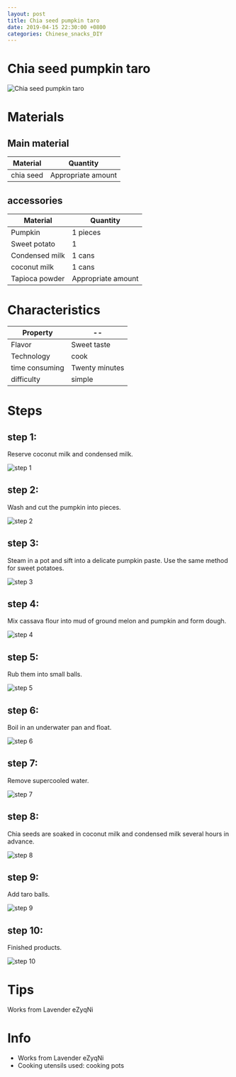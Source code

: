 ```yaml
---
layout: post
title: Chia seed pumpkin taro
date: 2019-04-15 22:30:00 +0800
categories: Chinese_snacks_DIY
---
```


# Chia seed pumpkin taro

![Chia seed pumpkin taro]({{site.baseurl}}/img/452714/452714.jpg)

# Materials


## Main material

Material|Quantity
--|--
chia seed|Appropriate amount

## accessories

Material|Quantity
--|--
Pumpkin|1 pieces
Sweet potato|1
Condensed milk|1 cans
coconut milk|1 cans
Tapioca powder|Appropriate amount

# Characteristics

Property|--
--|--
Flavor|Sweet taste
Technology|cook
time consuming|Twenty minutes
difficulty|simple

# Steps

## step 1:

Reserve coconut milk and condensed milk.

![step 1]({{site.baseurl}}/img/452714/1.jpg)

## step 2:

Wash and cut the pumpkin into pieces.

![step 2]({{site.baseurl}}/img/452714/2.jpg)

## step 3:

Steam in a pot and sift into a delicate pumpkin paste. Use the same method for sweet potatoes.

![step 3]({{site.baseurl}}/img/452714/3.jpg)

## step 4:

Mix cassava flour into mud of ground melon and pumpkin and form dough.

![step 4]({{site.baseurl}}/img/452714/4.jpg)

## step 5:

Rub them into small balls.

![step 5]({{site.baseurl}}/img/452714/5.jpg)

## step 6:

Boil in an underwater pan and float.

![step 6]({{site.baseurl}}/img/452714/6.jpg)

## step 7:

Remove supercooled water.

![step 7]({{site.baseurl}}/img/452714/7.jpg)

## step 8:

Chia seeds are soaked in coconut milk and condensed milk several hours in advance.

![step 8]({{site.baseurl}}/img/452714/8.jpg)

## step 9:

Add taro balls.

![step 9]({{site.baseurl}}/img/452714/9.jpg)

## step 10:

Finished products.

![step 10]({{site.baseurl}}/img/452714/10.jpg)

# Tips

Works from Lavender eZyqNi

# Info

- Works from Lavender eZyqNi
- Cooking utensils used: cooking pots